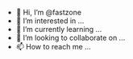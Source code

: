 - 👋 Hi, I’m @fastzone
- 👀 I’m interested in ...
- 🌱 I’m currently learning ...
- 💞️ I’m looking to collaborate on ...
- 📫 How to reach me ...

<!---
fastzone/fastzone is a ✨ special ✨ repository because its `README.md` (this file) appears on your GitHub profile.
You can click the Preview link to take a look at your changes.
--->
